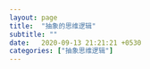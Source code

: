 ```yaml
---
layout: page
title:  "抽象的思维逻辑"
subtitle: ""
date:   2020-09-13 21:21:21 +0530
categories: ["抽象思维逻辑"]
---
```



